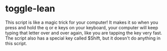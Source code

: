 # toggle-lean
This script is like a magic trick for your computer! It makes it so when you press and hold the q or e keys on your keyboard, your computer will keep typing that letter over and over again, like you are tapping the key very fast. The script also has a special key called $Shift, but it doesn't do anything in this script.
